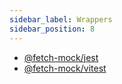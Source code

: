 ```yaml
---
sidebar_label: Wrappers
sidebar_position: 8
---
```


- [@fetch-mock/jest](/fetch-mock/docs/wrappers/jest)
- [@fetch-mock/vitest](/fetch-mock/docs/wrappers/vitest)
